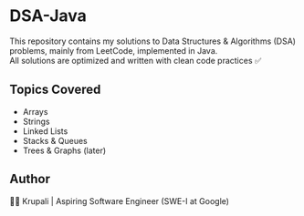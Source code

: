 # DSA-Java

This repository contains my solutions to Data Structures & Algorithms (DSA) problems, mainly from LeetCode, implemented in Java.  
All solutions are optimized and written with clean code practices ✅  

## Topics Covered
- Arrays
- Strings
- Linked Lists
- Stacks & Queues
- Trees & Graphs (later)

## Author
👩‍💻 Krupali | Aspiring Software Engineer (SWE-I at Google)
